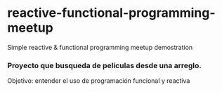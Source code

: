 # reactive-functional-programming-meetup
Simple reactive &amp; functional programming meetup demostration

### Proyecto que busqueda de peliculas desde una arreglo.

Objetivo: entender el uso de programación funcional y reactiva

